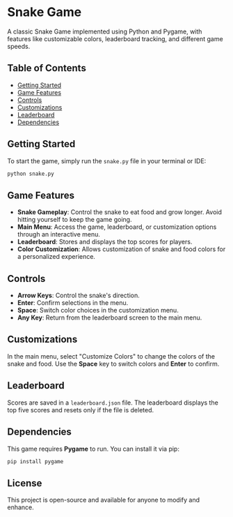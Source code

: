 # Snake Game

A classic Snake Game implemented using Python and Pygame, with features like customizable colors, leaderboard tracking, and different game speeds.

## Table of Contents
- [Getting Started](#getting-started)
- [Game Features](#game-features)
- [Controls](#controls)
- [Customizations](#customizations)
- [Leaderboard](#leaderboard)
- [Dependencies](#dependencies)

## Getting Started

To start the game, simply run the `snake.py` file in your terminal or IDE:
```bash
python snake.py
```

## Game Features

- **Snake Gameplay**: Control the snake to eat food and grow longer. Avoid hitting yourself to keep the game going.
- **Main Menu**: Access the game, leaderboard, or customization options through an interactive menu.
- **Leaderboard**: Stores and displays the top scores for players.
- **Color Customization**: Allows customization of snake and food colors for a personalized experience.

## Controls

- **Arrow Keys**: Control the snake's direction.
- **Enter**: Confirm selections in the menu.
- **Space**: Switch color choices in the customization menu.
- **Any Key**: Return from the leaderboard screen to the main menu.

## Customizations

In the main menu, select "Customize Colors" to change the colors of the snake and food. Use the **Space** key to switch colors and **Enter** to confirm.

## Leaderboard

Scores are saved in a `leaderboard.json` file. The leaderboard displays the top five scores and resets only if the file is deleted.

## Dependencies

This game requires **Pygame** to run. You can install it via pip:
```bash
pip install pygame
```

## License
This project is open-source and available for anyone to modify and enhance.